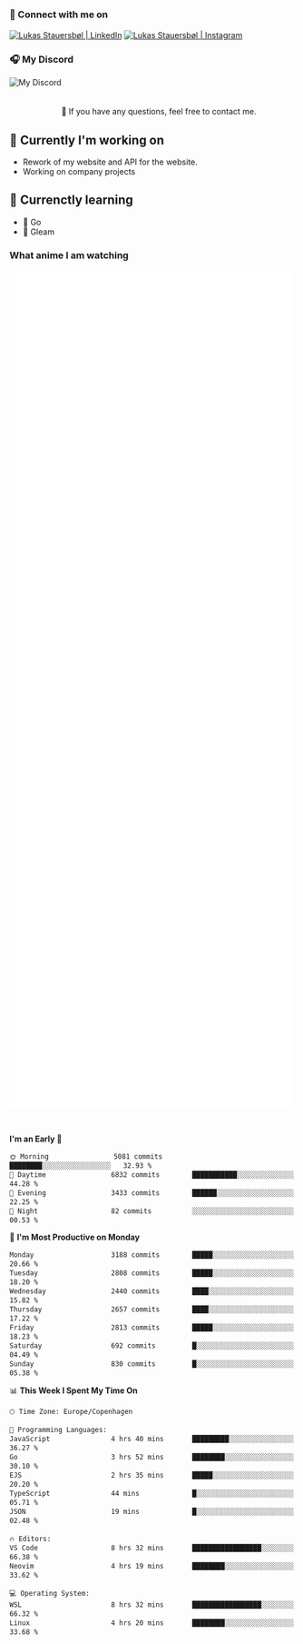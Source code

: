 ### 🔗 Connect with me on
<a href="https://www.instagram.com/lukas_stauersbol" target="_blank"><img align="center" src="https://raw.githubusercontent.com/stauersbol/stauersbol/main/images/instagram.svg" alt="Lukas Stauersbøl | LinkedIn" width="30px"/></a>
<a href="https://www.linkedin.com/in/lukas-stauersbol/" target="_blank"><img align="center" src="https://raw.githubusercontent.com/stauersbol/stauersbol/main/images/linkedin.svg" alt="Lukas Stauersbøl | Instagram" width="30px"/></a>

<p align="center">
 <h3>🎧 My Discord</h3>
 <img align="left" height="55px" src="https://discord.c99.nl/widget/theme-2/147806323323568128.png" alt="My Discord" />
</p>

<br/>
<br/>
<br/>
💬 If you have any questions, feel free to contact me.

## 🔭 Currently I'm working on
- Rework of my website and API for the website.
- Working on company projects
 
## 🌱 Currenctly learning
- 💙 Go
- 💜 Gleam

### What anime I am watching
<a href="https://anilist.co/user/slashiy/" align="center"><img align="center" width="500px" src="metrics.plugin.personal.anilist.svg" /></a>

<br/>

<!--START_SECTION:waka-->
**I'm an Early 🐤** 

```text
🌞 Morning                5081 commits        ████████░░░░░░░░░░░░░░░░░   32.93 % 
🌆 Daytime                6832 commits        ███████████░░░░░░░░░░░░░░   44.28 % 
🌃 Evening                3433 commits        ██████░░░░░░░░░░░░░░░░░░░   22.25 % 
🌙 Night                  82 commits          ░░░░░░░░░░░░░░░░░░░░░░░░░   00.53 % 
```
📅 **I'm Most Productive on Monday** 

```text
Monday                   3188 commits        █████░░░░░░░░░░░░░░░░░░░░   20.66 % 
Tuesday                  2808 commits        █████░░░░░░░░░░░░░░░░░░░░   18.20 % 
Wednesday                2440 commits        ████░░░░░░░░░░░░░░░░░░░░░   15.82 % 
Thursday                 2657 commits        ████░░░░░░░░░░░░░░░░░░░░░   17.22 % 
Friday                   2813 commits        █████░░░░░░░░░░░░░░░░░░░░   18.23 % 
Saturday                 692 commits         █░░░░░░░░░░░░░░░░░░░░░░░░   04.49 % 
Sunday                   830 commits         █░░░░░░░░░░░░░░░░░░░░░░░░   05.38 % 
```


📊 **This Week I Spent My Time On** 

```text
🕑︎ Time Zone: Europe/Copenhagen

💬 Programming Languages: 
JavaScript               4 hrs 40 mins       █████████░░░░░░░░░░░░░░░░   36.27 % 
Go                       3 hrs 52 mins       ████████░░░░░░░░░░░░░░░░░   30.10 % 
EJS                      2 hrs 35 mins       █████░░░░░░░░░░░░░░░░░░░░   20.20 % 
TypeScript               44 mins             █░░░░░░░░░░░░░░░░░░░░░░░░   05.71 % 
JSON                     19 mins             █░░░░░░░░░░░░░░░░░░░░░░░░   02.48 % 

🔥 Editors: 
VS Code                  8 hrs 32 mins       █████████████████░░░░░░░░   66.38 % 
Neovim                   4 hrs 19 mins       ████████░░░░░░░░░░░░░░░░░   33.62 % 

💻 Operating System: 
WSL                      8 hrs 32 mins       █████████████████░░░░░░░░   66.32 % 
Linux                    4 hrs 20 mins       ████████░░░░░░░░░░░░░░░░░   33.68 % 
```


<!--END_SECTION:waka-->

